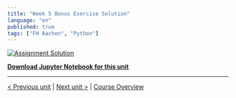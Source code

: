 ```yaml
---
title: "Week 5 Bonus Exercise Solution"
language: "en"
published: true
tags: ["FH Aachen", "Python"]
---
```


[![Assignment Solution](https://img.youtube.com/vi/4Bd57WCjWM0/hqdefault.jpg)](https://youtu.be/4Bd57WCjWM0)

[**Download Jupyter Notebook for this unit**](files/week_5_bonus_notebook_solution.ipynb)

---

[< Previous unit](/teaching/python-mooc/week5_bonus_exercise) | [Next unit >](/teaching/python-mooc/week5_additional_material) |
[Course Overview](/teaching/python-mooc)
